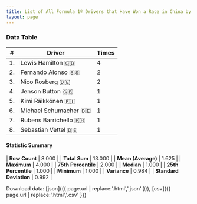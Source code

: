 ```yaml
---
title: List of All Formula 1® Drivers that Have Won a Race in China by Number of Times
layout: page
---
```


<canvas id="chart" width="400" height="180"></canvas>
<script>
var data = {
    "datasets": [
        {
            "backgroundColor": [
                "#f3a935",
                "#f3a935",
                "#f3a935",
                "#f3a935",
                "#f3a935",
                "#f3a935",
                "#f3a935",
                "#f3a935"
            ],
            "borderColor": [
                "#f68639",
                "#f68639",
                "#f68639",
                "#f68639",
                "#f68639",
                "#f68639",
                "#f68639",
                "#f68639"
            ],
            "borderWidth": 1,
            "data": [
                4.0,
                2.0,
                2.0,
                1.0,
                1.0,
                1.0,
                1.0,
                1.0
            ],
            "label": "Times"
        }
    ],
    "labels": [
        "Lewis Hamilton",
        "Fernando Alonso",
        "Nico Rosberg",
        "Jenson Button",
        "Kimi Räikkönen",
        "Michael Schumacher",
        "Rubens Barrichello",
        "Sebastian Vettel"
    ]
};
var options = {
  legend: {
    display: false
  },
  scales: {
    xAxes: [{
      ticks: {
        beginAtZero: true,
        maxRotation: 180,
        display: window.innerWidth > 800
      }
    }],
    yAxes: [{
      ticks: {
        beginAtZero: true
      }
    }]
  },
  onResize: function(chart, size) {
    chart.options.scales.xAxes[0].ticks.display = size.width > 800;
  }
};
var chart = new Chart("chart", {
    data: data,
    type: 'bar',
    options: options
});
</script>



### Data Table

| # | Driver | Times |
|--|--|--|
| 1. | Lewis Hamilton 🇬🇧 | 4 |
| 2. | Fernando Alonso 🇪🇸 | 2 |
| 3. | Nico Rosberg 🇩🇪 | 2 |
| 4. | Jenson Button 🇬🇧 | 1 |
| 5. | Kimi Räikkönen 🇫🇮 | 1 |
| 6. | Michael Schumacher 🇩🇪 | 1 |
| 7. | Rubens Barrichello 🇧🇷 | 1 |
| 8. | Sebastian Vettel 🇩🇪 | 1 |

#### Statistic Summary

| **Row Count** | 8.000 |
| **Total Sum** | 13.000 |
| **Mean (Average)** | 1.625 |
| **Maximum** | 4.000 |
| **75th Percentile** | 2.000 |
| **Median** | 1.000 |
| **25th Percentile** | 1.000 |
| **Minimum** | 1.000 |
| **Variance** | 0.984 |
| **Standard Deviation** | 0.992 |

Download data: [json]({{ page.url | replace:'.html','.json' }}), [csv]({{ page.url | replace:'.html','.csv' }})
